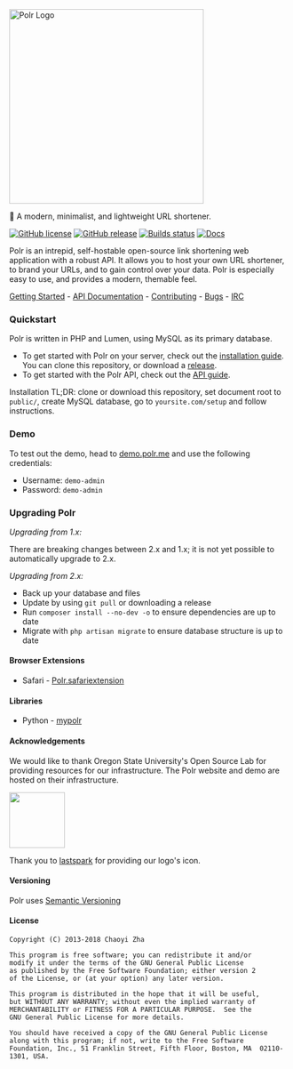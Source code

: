 <img src="https://i.imgur.com/Qq8Yc76.png" width="350px" alt="Polr Logo" />


:aerial_tramway: A modern, minimalist, and lightweight URL shortener.

[![GitHub license](https://img.shields.io/badge/license-GPLv2%2B-blue.svg)]()
[![GitHub release](https://img.shields.io/github/release/cydrobolt/polr.svg)](https://github.com/cydrobolt/polr/releases)
[![Builds status](https://travis-ci.org/cydrobolt/polr.svg)](https://travis-ci.org/cydrobolt/polr)
[![Docs](https://img.shields.io/badge/docs-latest-brightgreen.svg?style=flat)](http://polr.readthedocs.org/en/latest/)


Polr is an intrepid, self-hostable open-source link shortening web application with a robust API. It allows you to host your own URL shortener, to brand your URLs, and to gain control over your data. Polr is especially easy to use, and provides a modern, themable feel.

[Getting Started](http://docs.polrproject.org/en/latest/user-guide/installation/) - [API Documentation](http://docs.polrproject.org/en/latest/developer-guide/api/) - [Contributing](https://github.com/cydrobolt/polr/blob/master/.github/CONTRIBUTING.md) - [Bugs](https://github.com/cydrobolt/polr/issues) - [IRC](http://webchat.freenode.net/?channels=#polr)

### Quickstart

Polr is written in PHP and Lumen, using MySQL as its primary database.

 - To get started with Polr on your server, check out the [installation guide](http://docs.polrproject.org/en/latest/user-guide/installation/). You can clone this repository, or download a [release](https://github.com/cydrobolt/polr/releases).
 - To get started with the Polr API, check out the [API guide](http://docs.polrproject.org/en/latest/developer-guide/api/).


Installation TL;DR: clone or download this repository, set document root to `public/`, create MySQL database, go to `yoursite.com/setup` and follow instructions.

### Demo

To test out the demo, head to [demo.polr.me](http://demo.polr.me) and use the following credentials:

- Username: `demo-admin`
- Password: `demo-admin`

### Upgrading Polr
*Upgrading from 1.x:*

There are breaking changes between 2.x and 1.x; it is not yet possible to automatically upgrade to 2.x.

*Upgrading from 2.x:*
 - Back up your database and files
 - Update by using `git pull` or downloading a release
 - Run `composer install --no-dev -o` to ensure dependencies are up to date
 - Migrate with `php artisan migrate` to ensure database structure is up to date

#### Browser Extensions

* Safari - [Polr.safariextension](https://github.com/cleverdevil/Polr.safariextension)

#### Libraries

* Python - [mypolr](https://github.com/fauskanger/mypolr)

#### Acknowledgements
We would like to thank Oregon State University's Open Source Lab for providing resources for our infrastructure. The Polr website and demo are hosted on their infrastructure.

<a href="//osuosl.org"><img height="100em" src="http://i.imgur.com/1VtLxyX.png" /></a>

Thank you to [lastspark](https://thenounproject.com/lastspark/) for providing our logo's icon.

#### Versioning

Polr uses [Semantic Versioning](http://semver.org/)


#### License


    Copyright (C) 2013-2018 Chaoyi Zha

    This program is free software; you can redistribute it and/or
    modify it under the terms of the GNU General Public License
    as published by the Free Software Foundation; either version 2
    of the License, or (at your option) any later version.

    This program is distributed in the hope that it will be useful,
    but WITHOUT ANY WARRANTY; without even the implied warranty of
    MERCHANTABILITY or FITNESS FOR A PARTICULAR PURPOSE.  See the
    GNU General Public License for more details.

    You should have received a copy of the GNU General Public License
    along with this program; if not, write to the Free Software
    Foundation, Inc., 51 Franklin Street, Fifth Floor, Boston, MA  02110-1301, USA.
